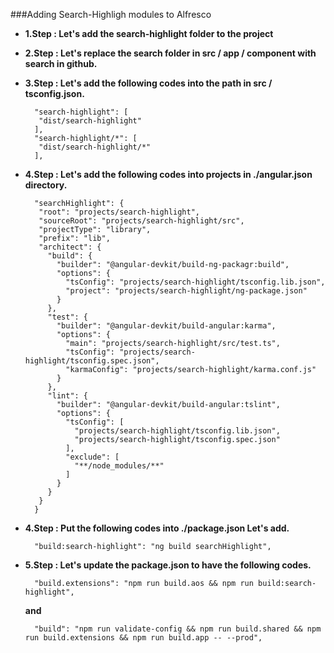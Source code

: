 ###Adding Search-Highligh modules to Alfresco


* **1.Step : Let's add the search-highlight folder to the project** 


* **2.Step : Let's replace the search folder in src / app / component with search in github.** 


* **3.Step : Let's add the following codes into the path in src / tsconfig.json.**


        "search-highlight": [
         "dist/search-highlight"
        ],
        "search-highlight/*": [
         "dist/search-highlight/*"
        ],

        
* **4.Step : Let's add the following codes into projects in ./angular.json directory.**


        "searchHighlight": {
         "root": "projects/search-highlight",
         "sourceRoot": "projects/search-highlight/src",
         "projectType": "library",
         "prefix": "lib",
         "architect": {
           "build": {
             "builder": "@angular-devkit/build-ng-packagr:build",
             "options": {
               "tsConfig": "projects/search-highlight/tsconfig.lib.json",
               "project": "projects/search-highlight/ng-package.json"
             }
           },
           "test": {
             "builder": "@angular-devkit/build-angular:karma",
             "options": {
               "main": "projects/search-highlight/src/test.ts",
               "tsConfig": "projects/search-highlight/tsconfig.spec.json",
               "karmaConfig": "projects/search-highlight/karma.conf.js"
             }
           },
           "lint": {
             "builder": "@angular-devkit/build-angular:tslint",
             "options": {
               "tsConfig": [
                 "projects/search-highlight/tsconfig.lib.json",
                 "projects/search-highlight/tsconfig.spec.json"
               ],
               "exclude": [
                 "**/node_modules/**"
               ]
             }
           }
         }
        }


* **4.Step : Put the following codes into ./package.json Let's add.**

        "build:search-highlight": "ng build searchHighlight",


* **5.Step : Let's update the package.json to have the following codes.**

        "build.extensions": "npm run build.aos && npm run build:search-highlight",

  **and**

        "build": "npm run validate-config && npm run build.shared && npm run build.extensions && npm run build.app -- --prod",
